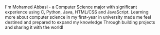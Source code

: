 I'm Mohamed Abbasi - a Computer Science major with significant experience using C, Python, Java, HTML/CSS and JavaScript. 
Learning more about computer science in my first-year in university made me feel destined and prepared to expand my knowledge
Through building projects and sharing it with the world!
